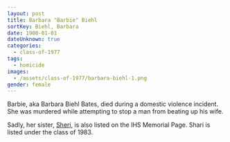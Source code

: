 ```yaml
---
layout: post
title: Barbara "Barbie" Biehl
sortKey: Biehl, Barbara
date: 1900-01-01
dateUnknown: true
categories:
  - class-of-1977
tags:
  - homicide
images:
  - /assets/class-of-1977/barbara-biehl-1.png
gender: female
---
```

Barbie, aka Barbara Biehl Bates, died during a domestic violence incident. She was murdered while attempting to stop a man from beating up his wife.

Sadly, her sister, [Sheri](https://ihsmemorial.org/class-of-1983/sheryl-jean-biehl/), is also listed on the IHS Memorial Page. Shari is listed under the class of 1983.